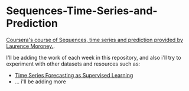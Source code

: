 # Sequences-Time-Series-and-Prediction
[Coursera's course of Sequences, time series and prediction provided by Laurence Moroney.](https://www.coursera.org/learn/tensorflow-sequences-time-series-and-prediction).

I'll be adding the work of each week in this repository, and also i'll try to experiment with other datasets and resources such as:
* [Time Series Forecasting as Supervised Learning](https://machinelearningmastery.com/time-series-forecasting-supervised-learning/)
* ... i'll be adding more
